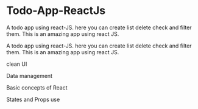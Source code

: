 # Todo-App-ReactJs
A todo app using react-JS. here you can create list delete check and filter them. This is an amazing app using react JS.

A todo app using react-JS. here you can create list delete check and filter them. This is an amazing app using react JS.

clean UI

Data management

Basic concepts of React

States and Props use


